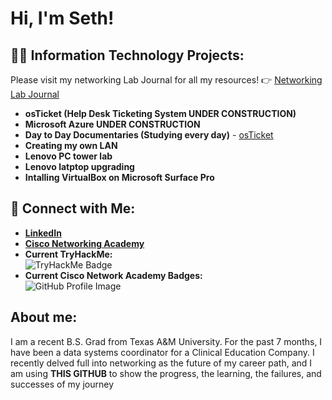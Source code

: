 <h1>Hi, I'm Seth!</h1>

<h2>👨‍💻 Information Technology Projects:</h2>

Please visit my networking Lab Journal for all my resources!
👉 [Networking Lab Journal](https://github.com/sethadams2024/Networking-Lab-Journal)
- <b>osTicket (Help Desk Ticketing System UNDER CONSTRUCTION)</b>
- <b>Microsoft Azure UNDER CONSTRUCTION</b>
- <b>Day to Day Documentaries (Studying every day)</b>
      - [osTicket](https://github.com/sethadams2024/networking-lab-journal/blob/main/day_to_day.md)
- <b>Creating my own LAN</b>
- <b>Lenovo PC tower lab</b>
- <b>Lenovo latptop upgrading</b>
- <b>Intalling VirtualBox on Microsoft Surface Pro</b>
    

## 🤳 Connect with Me:
- **[LinkedIn](https://www.linkedin.com/in/seth-adams-sa2025/)**  
- **[Cisco Networking Academy](https://www.netacad.com/dashboard)**  
- **Current TryHackMe:**  
  ![TryHackMe Badge](https://tryhackme-badges.s3.amazonaws.com/sethadams2024.png)  
- **Current Cisco Network Academy Badges:**  
  ![GitHub Profile Image](https://github.com/user-attachments/assets/f705520d-6637-4c12-a78d-9e9e858ec308)  


<h2> About me:</h2>
<p> I am a recent B.S. Grad from Texas A&M University. For the past 7 months, I have been a data systems coordinator for a Clinical Education Company.
I recently delved full into networking as the future of my career path, and I am using <b>THIS GITHUB</b>  to show the progress, the learning, the failures, and successes of my journey</p>

